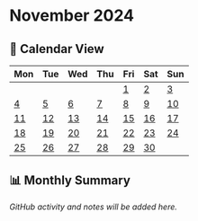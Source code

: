 # November 2024

## 📅 Calendar View

| Mon | Tue | Wed | Thu | Fri | Sat | Sun |
|-----|-----|-----|-----|-----|-----|-----|
| | | | | [1](01-11-2024.md) | [2](02-11-2024.md) | [3](03-11-2024.md) |
| [4](04-11-2024.md) | [5](05-11-2024.md) | [6](06-11-2024.md) | [7](07-11-2024.md) | [8](08-11-2024.md) | [9](09-11-2024.md) | [10](10-11-2024.md) |
| [11](11-11-2024.md) | [12](12-11-2024.md) | [13](13-11-2024.md) | [14](14-11-2024.md) | [15](15-11-2024.md) | [16](16-11-2024.md) | [17](17-11-2024.md) |
| [18](18-11-2024.md) | [19](19-11-2024.md) | [20](20-11-2024.md) | [21](21-11-2024.md) | [22](22-11-2024.md) | [23](23-11-2024.md) | [24](24-11-2024.md) |
| [25](25-11-2024.md) | [26](26-11-2024.md) | [27](27-11-2024.md) | [28](28-11-2024.md) | [29](29-11-2024.md) | [30](30-11-2024.md) | |

## 📊 Monthly Summary

*GitHub activity and notes will be added here.*
